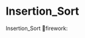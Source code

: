 # Insertion_Sort
Insertion_Sort
:tada:firework:
<img scr = "https://www.google.com/search?q=image&source=lnms&tbm=isch&sa=X&ved=0ahUKEwj69dSl7sTiAhWJUN4KHaEJCUYQ_AUIDigB&biw=1366&bih=657">
